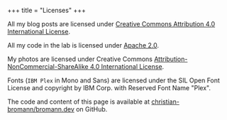 +++
title = "Licenses"
+++

All my blog posts are licensed under [Creative Commons Attribution 4.0 International License](http://creativecommons.org/licenses/by/4.0/).

All my code in the lab is licensed under [Apache 2.0](https://www.apache.org/licenses/LICENSE-2.0).

My photos are licensed under Creative Commons [Attribution-NonCommercial-ShareAlike 4.0 International License](https://creativecommons.org/licenses/by-nc-sa/4.0/).

Fonts (`IBM Plex` in Mono and Sans) are licensed under the SIL Open Font License and copyright by IBM Corp. with Reserved Font Name "Plex".

The code and content of this page is available at [christian-bromann/bromann.dev](https://github.com/christian-bromann/bromann.dev) on GitHub.

